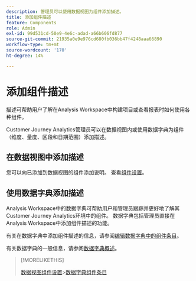 ```yaml
---
description: 管理员可以使用数据视图为组件添加描述。
title: 添加组件描述
feature: Components
role: Admin
exl-id: 99d531cd-50e9-4e6c-adad-a66b606fd877
source-git-commit: 21935a0e9e976cd680fb036bb47f4248aaa66890
workflow-type: tm+mt
source-wordcount: '170'
ht-degree: 14%

---
```


# 添加组件描述

描述可帮助用户了解在Analysis Workspace中构建项目或查看报表时如何使用各种组件。

Customer Journey Analytics管理员可以在数据视图内或使用数据字典为组件（维度、量度、区段和日期范围）添加描述。

## 在数据视图中添加描述

您可以向已添加到数据视图的组件添加说明。 查看[组件设置](/help/data-views/component-settings/overview.md)。

## 使用数据字典添加描述

Analysis Workspace中的数据字典可帮助用户和管理员跟踪并更好地了解其Customer Journey Analytics环境中的组件。 数据字典包括管理员直接在Analysis Workspace中添加组件描述的功能。

有关在数据字典中添加组件描述的信息，请参阅[编辑数据字典中的组件条目](/help/components/data-dictionary/edit-entries-data-dictionary.md)。

有关数据字典的一般信息，请参阅[数据字典概述](/help/components/data-dictionary/data-dictionary-overview.md)。

>[!MORELIKETHIS]
>
>[数据视图组件设置](/help/data-views/component-settings/overview.md)
>&#x200B;>[数据字典组件条目](/help/components/data-dictionary/edit-entries-data-dictionary.md)
>
